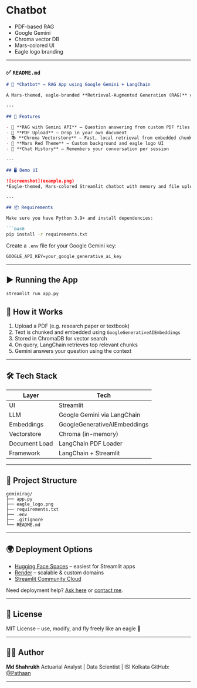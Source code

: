 # Chatbot


* PDF-based RAG
* Google Gemini
* Chroma vector DB
* Mars-colored UI
* Eagle logo branding

---

### ✅ `README.md`

````markdown
# 🦅 *Chatbot* — RAG App using Google Gemini + LangChain

A Mars-themed, eagle-branded **Retrieval-Augmented Generation (RAG)** chatbot built with **Streamlit**, using **Google Gemini** via LangChain, and a local vectorstore powered by **Chroma**.

---

## 🚀 Features

- 🧠 **RAG with Gemini API** — Question answering from custom PDF files
- 📄 **PDF Upload** — Drop in your own document
- 📚 **Chroma Vectorstore** — Fast, local retrieval from embedded chunks
- 🎨 **Mars Red Theme** — Custom background and eagle logo UI
- 💬 **Chat History** — Remembers your conversation per session

---

## 🖥️ Demo UI

![screenshot](example.png)  
*Eagle-themed, Mars-colored Streamlit chatbot with memory and file upload*

---

## 📦 Requirements

Make sure you have Python 3.9+ and install dependencies:

```bash
pip install -r requirements.txt
````

Create a `.env` file for your Google Gemini key:

```
GOOGLE_API_KEY=your_google_generative_ai_key
```

---

## ▶️ Running the App

```bash
streamlit run app.py
```

## 🧠 How it Works

1. Upload a PDF (e.g. research paper or textbook)
2. Text is chunked and embedded using `GoogleGenerativeAIEmbeddings`
3. Stored in ChromaDB for vector search
4. On query, LangChain retrieves top relevant chunks
5. Gemini answers your question using the context

---

## 🛠️ Tech Stack

| Layer         | Tech                         |
| ------------- | ---------------------------- |
| UI            | Streamlit                    |
| LLM           | Google Gemini via LangChain  |
| Embeddings    | GoogleGenerativeAIEmbeddings |
| Vectorstore   | Chroma (in-memory)           |
| Document Load | LangChain PDF Loader         |
| Framework     | LangChain + Streamlit        |

---

## 📁 Project Structure

```
geminirag/
├── app.py
├── eagle_logo.png
├── requirements.txt
├── .env
├── .gitignore
└── README.md
```

---

## 🌍 Deployment Options

* [Hugging Face Spaces](https://huggingface.co/spaces) – easiest for Streamlit apps
* [Render](https://render.com) – scalable & custom domains
* [Streamlit Community Cloud](https://streamlit.io/cloud)

Need deployment help? [Ask here](#) or [contact me](https://github.com/Pathaan).

---

## 📜 License

MIT License – use, modify, and fly freely like an eagle 🦅

---

## 🧑‍💻 Author

**Md Shahrukh**
Actuarial Analyst | Data Scientist | ISI Kolkata
GitHub: [@Pathaan](https://github.com/Pathaan)

---
